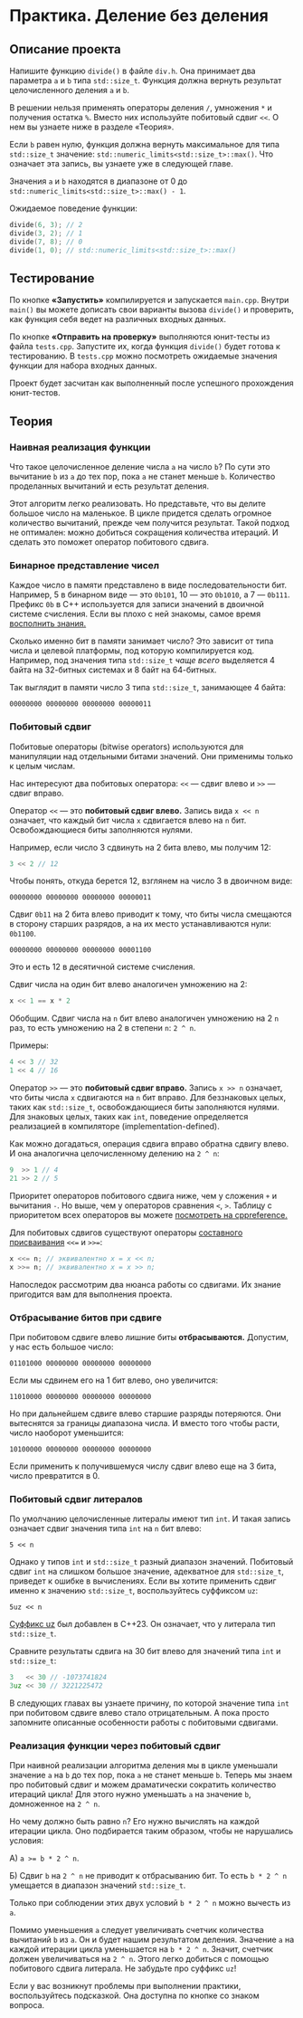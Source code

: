 # Практика. Деление без деления

## Описание проекта

Напишите функцию `divide()` в файле `div.h`. Она принимает два параметра `a` и `b` типа `std::size_t`. Функция должна вернуть результат целочисленного деления `a` и `b`.

В решении нельзя применять операторы деления `/`, умножения `*` и получения остатка `%`. Вместо них используйте побитовый сдвиг `<<`. О нем вы узнаете ниже в разделе «Теория».

Если `b` равен нулю, функция должна вернуть максимальное для типа `std::size_t` значение: `std::numeric_limits<std::size_t>::max()`. Что означает эта запись, вы узнаете уже в следующей главе.

Значения `a` и `b` находятся в диапазоне от 0 до `std::numeric_limits<std::size_t>::max() - 1`.

Ожидаемое поведение функции:

```c++
divide(6, 3); // 2
divide(3, 2); // 1
divide(7, 8); // 0
divide(1, 0); // std::numeric_limits<std::size_t>::max()
```

## Тестирование

По кнопке **«Запустить»** компилируется и запускается `main.cpp`. Внутри `main()` вы можете дописать свои варианты вызова `divide()` и проверить, как функция себя ведет на различных входных данных.

По кнопке **«Отправить на проверку»** выполняются юнит-тесты из файла `tests.cpp`. Запустите их, когда функция `divide()` будет готова к тестированию. В `tests.cpp` можно посмотреть ожидаемые значения функции для набора входных данных.

Проект будет засчитан как выполненный после успешного прохождения юнит-тестов.

## Теория

### Наивная реализация функции

Что такое целочисленное деление числа `a` на число `b`? По сути это вычитание `b` из `a` до тех пор, пока `a` не станет меньше `b`. Количество проделанных вычитаний и есть результат деления.

Этот алгоритм легко реализовать. Но представьте, что вы делите большое число на маленькое. В цикле придется сделать огромное количество вычитаний, прежде чем получится результат. Такой подход не оптимален: можно добиться сокращения количества итераций. И сделать это поможет оператор побитового сдвига.

### Бинарное представление чисел

Каждое число в памяти представлено в виде последовательности бит. Например, 5 в бинарном виде — это `0b101`, 10 — это `0b1010`, а 7 — `0b111`. Префикс `0b` в C++ используется для записи значений в двоичной системе счисления. Если вы плохо с ней знакомы, самое время [восполнить знания.]( https://ru.wikipedia.org/wiki/%D0%94%D0%B2%D0%BE%D0%B8%D1%87%D0%BD%D0%B0%D1%8F_%D1%81%D0%B8%D1%81%D1%82%D0%B5%D0%BC%D0%B0_%D1%81%D1%87%D0%B8%D1%81%D0%BB%D0%B5%D0%BD%D0%B8%D1%8F)

Сколько именно бит в памяти занимает число? Это зависит от типа числа и целевой платформы, под которую компилируется код. Например, под значения типа `std::size_t` _чаще всего_ выделяется 4 байта на 32-битных системах и 8 байт на 64-битных.

Так выглядит в памяти число 3 типа `std::size_t`, занимающее 4 байта:

```
00000000 00000000 00000000 00000011
```

### Побитовый сдвиг

Побитовые операторы (bitwise operators) используются для манипуляции над отдельными битами значений. Они применимы только к целым числам.

Нас интересуют два побитовых оператора: `<<` — сдвиг влево и `>>` — сдвиг вправо.

Оператор `<<` — это **побитовый сдвиг влево.** Запись вида `x << n` означает, что каждый бит числа `x` сдвигается влево на `n` бит. Освобождающиеся биты заполняются нулями.

Например, если число 3 сдвинуть на 2 бита влево, мы получим 12:

```c++
3 << 2 // 12
```

Чтобы понять, откуда берется 12, взглянем на число 3 в двоичном виде:

```
00000000 00000000 00000000 00000011
```

Сдвиг `0b11` на 2 бита влево приводит к тому, что биты числа смещаются в сторону старших разрядов, а на их место устанавливаются нули: `0b1100`.

```
00000000 00000000 00000000 00001100
```

Это и есть 12 в десятичной системе счисления.

Сдвиг числа на один бит влево аналогичен умножению на 2:

```c++
x << 1 == x * 2
```

Обобщим. Сдвиг числа на `n` бит влево аналогичен умножению на 2 `n` раз, то есть умножению на 2 в степени `n`: `2 ^ n`.

Примеры:

```c++
4 << 3 // 32
1 << 4 // 16
```

Оператор `>>` — это **побитовый сдвиг вправо.** Запись `x >> n` означает, что биты числа `x` сдвигаются на `n` бит вправо. Для беззнаковых целых, таких как `std::size_t`, освобождающиеся биты заполняются нулями. Для знаковых целых, таких как `int`, поведение определяется реализацией в компиляторе (implementation-defined).

Как можно догадаться, операция сдвига вправо обратна сдвигу влево. И она аналогична целочисленному делению на `2 ^ n`:

```c++
9  >> 1 // 4
21 >> 2 // 5
```

Приоритет операторов побитового сдвига ниже, чем у сложения `+` и вычитания `-`. Но выше, чем у операторов сравнения `<`, `>`. Таблицу с приоритетом всех операторов вы можете [посмотреть на cppreference.](https://en.cppreference.com/w/cpp/language/operator_precedence)

Для побитовых сдвигов существуют операторы [составного присваивания](/courses/cpp/chapters/cpp_chapter_0020#block-compound-assignment) `<<=` и `>>=`:

```c++
x <<= n; // эквивалентно x = x << n;
x >>= n; // эквивалентно x = x >> n;
```

Напоследок рассмотрим два нюанса работы со сдвигами. Их знание пригодится вам для выполнения проекта.

### Отбрасывание битов при сдвиге

При побитовом сдвиге влево лишние биты **отбрасываются.** Допустим, у нас есть большое число:

```
01101000 00000000 00000000 00000000
```

Если мы сдвинем его на 1 бит влево, оно увеличится:

```
11010000 00000000 00000000 00000000
```

Но при дальнейшем сдвиге влево старшие разряды потеряются. Они вытеснятся за границы диапазона числа. И вместо того чтобы расти, число наоборот уменьшится:

```
10100000 00000000 00000000 00000000
```

Если применить к получившемуся числу сдвиг влево еще на 3 бита, число превратится в 0.

### Побитовый сдвиг литералов

По умолчанию целочисленные литералы имеют тип `int`. И такая запись означает сдвиг значения типа `int` на `n` бит влево:

```
5 << n
```

Однако у типов `int` и `std::size_t` разный диапазон значений. Побитовый сдвиг `int` на слишком большое значение, адекватное для `std::size_t`, приведет к ошибке в вычислениях. Если вы хотите применить сдвиг именно к значению `std::size_t`, воспользуйтесь суффиксом `uz`:

```
5uz << n
```

[Суффикс uz](https://en.cppreference.com/w/cpp/language/integer_literal) был добавлен в C++23. Он означает, что у литерала тип `std::size_t`.

Сравните результаты сдвига на 30 бит влево для значений типа `int` и `std::size_t`:

```c++
3   << 30 // -1073741824
3uz << 30 // 3221225472
```

В следующих главах вы узнаете причину, по которой значение типа `int` при побитовом сдвиге влево стало отрицательным. А пока просто запомните описанные особенности работы с побитовыми сдвигами.

### Реализация функции через побитовый сдвиг

При наивной реализации алгоритма деления мы в цикле уменьшали значение `a` на `b` до тех пор, пока `a` не станет меньше `b`. Теперь мы знаем про побитовый сдвиг и можем драматически сократить количество итераций цикла! Для этого нужно уменьшать `a` на значение `b`, домноженное на `2 ^ n`.

Но чему должно быть равно `n`? Его нужно вычислять на каждой итерации цикла. Оно подбирается таким образом, чтобы не нарушались условия:

А) `a >= b * 2 ^ n`.

Б) Сдвиг `b` на `2 ^ n` не приводит к отбрасыванию бит. То есть `b * 2 ^ n` умещается в диапазон значений `std::size_t`.

Только при соблюдении этих двух условий `b * 2 ^ n` можно вычесть из `a`.

Помимо уменьшения `a` следует увеличивать счетчик количества вычитаний `b` из `a`. Он и будет нашим результатом деления. Значение `a` на каждой итерации цикла уменьшается на `b * 2 ^ n`. Значит, счетчик должен увеличиваться на `2 ^ n`. Этого легко добиться с помощью побитового сдвига литерала. Не забудьте про суффикс `uz`!

Если у вас возникнут проблемы при выполнении практики, воспользуйтесь подсказкой. Она доступна по кнопке со знаком вопроса.
